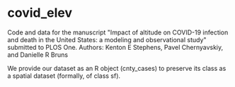 # covid_elev
Code and data for the manuscript "Impact of altitude on COVID-19 infection and death in the United States: a modeling and observational study" submitted to PLOS One. 
Authors: Kenton E Stephens, Pavel Chernyavskiy, and Danielle R Bruns

We provide our dataset as an R object (cnty_cases) to preserve its class as a spatial dataset (formally, of class sf). 
